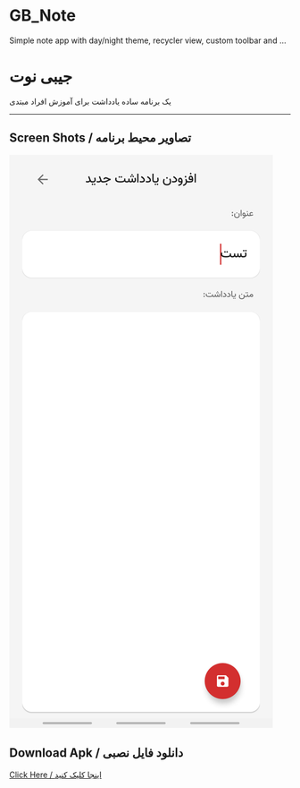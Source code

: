 # GB_Note

Simple note app with day/night theme, recycler view, custom toolbar and ...



# جیبی نوت

یک برنامه ساده یادداشت برای آموزش افراد مبتدی

---

## Screen Shots / تصاویر محیط برنامه

![main](https://github.com/mehrankasebvatan/GB_Note/blob/master/app/ScreenShots/GB01.png?raw=true&sanitize=true)

## Download Apk / دانلود فایل نصبی

[Click Here / اینجا کلیک کنید](https://raw.githubusercontent.com/mehrankasebvatan/GB_Note/master/app/release/GB_Note.apk)



